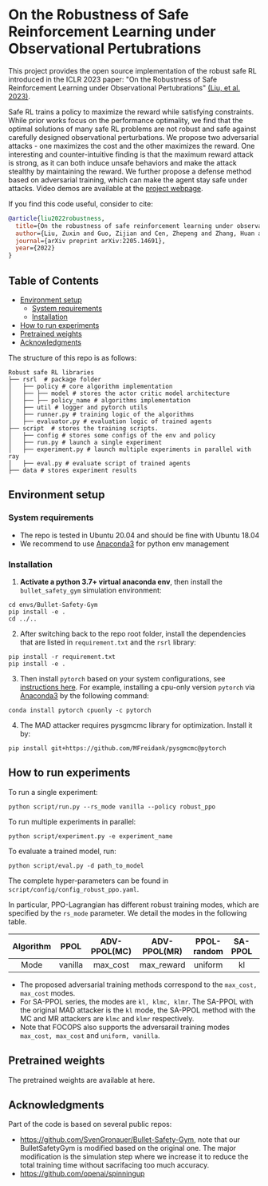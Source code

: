 On the Robustness of Safe Reinforcement Learning under Observational Pertubrations
==================================

This project provides the open source implementation of the robust safe RL introduced in the ICLR 2023 paper: "On the Robustness of Safe Reinforcement Learning under Observational Pertubrations" [(Liu, et al. 2023)](https://arxiv.org/abs/2205.14691). 

Safe RL trains a policy to maximize the reward while satisfying constraints.
While prior works focus on the performance optimality, we find that the optimal solutions of many safe RL problems are not robust and safe against carefully designed observational perturbations.
We propose two adversarial attacks - one maximizes the cost and the other maximizes the reward. 
One interesting and counter-intuitive finding is that the maximum reward attack is strong, as it can both induce unsafe behaviors and make the attack stealthy by maintaining the reward.
We further propose a defense method based on adversarial training, which can make the agent stay safe under attacks.
Video demos are available at the [project webpage](https://sites.google.com/view/robustsaferl/home).

If you find this code useful, consider to cite:
```bibtex
@article{liu2022robustness,
  title={On the robustness of safe reinforcement learning under observational perturbations},
  author={Liu, Zuxin and Guo, Zijian and Cen, Zhepeng and Zhang, Huan and Tan, Jie and Li, Bo and Zhao, Ding},
  journal={arXiv preprint arXiv:2205.14691},
  year={2022}
}
```

## Table of Contents

- [Environment setup](#environment-setup)
    - [System requirements](#system-requirements)
    - [Installation](#installation)
- [How to run experiments](#how-to-run-experiments)
- [Pretrained weights](#pretrained-weights)
- [Acknowledgments](#acknowledgments)

The structure of this repo is as follows:
```
Robust safe RL libraries
├── rsrl  # package folder
│   ├── policy # core algorithm implementation
│   ├── ├── model # stores the actor critic model architecture
│   ├── ├── policy_name # algorithms implementation
│   ├── util # logger and pytorch utils
│   ├── runner.py # training logic of the algorithms
│   ├── evaluator.py # evaluation logic of trained agents
├── script  # stores the training scripts.
│   ├── config # stores some configs of the env and policy
│   ├── run.py # launch a single experiment
│   ├── experiment.py # launch multiple experiments in parallel with ray
│   ├── eval.py # evaluate script of trained agents
├── data # stores experiment results
```

## Environment setup
### System requirements
- The repo is tested in Ubuntu 20.04 and should be fine with Ubuntu 18.04
- We recommend to use [Anaconda3](https://docs.anaconda.com/anaconda/install/) for python env management

### Installation
1.  **Activate a python 3.7+ virtual anaconda env**, then install the `bullet_safety_gym` simulation environment:
```
cd envs/Bullet-Safety-Gym
pip install -e .
cd ../..
```

2. After switching back to the repo root folder, install the dependencies that are listed in `requirement.txt` and the `rsrl` library:
```
pip install -r requirement.txt
pip install -e .
```

3. Then install `pytorch` based on your system configurations, see [instructions here](https://pytorch.org/get-started/locally/). 
For example, installing a cpu-only version `pytorch` via [Anaconda3](https://docs.anaconda.com/anaconda/install/) by the following command:
```
conda install pytorch cpuonly -c pytorch
```

4. The MAD attacker requires pysgmcmc library for optimization. Install it by:
```
pip install git+https://github.com/MFreidank/pysgmcmc@pytorch
```

## How to run experiments

To run a single experiment:
```
python script/run.py --rs_mode vanilla --policy robust_ppo
```

To run multiple experiments in parallel:
```
python script/experiment.py -e experiment_name 
```


To evaluate a trained model, run:
```
python script/eval.py -d path_to_model
```

The complete hyper-parameters can be found in `script/config/config_robust_ppo.yaml`. 

In particular, PPO-Lagrangian has different robust training modes, which are specified by the `rs_mode` parameter. We detail the modes in the following table.

| Algorithm |   PPOL  | ADV-PPOL(MC) | ADV-PPOL(MR) | PPOL-random | SA-PPOL | SA-PPOL(MC) | SA-PPOL(MR) |
|:---------:|:-------:|:------------:|:------------:|:-----------:|:-------:|:-----------:|:-----------:|
|    Mode   | vanilla |   max_cost   |  max_reward  |   uniform   |    kl   |     klmc    |     klmr    |

- The proposed adversarial training methods correspond to the `max_cost, max_cost` modes.
- For SA-PPOL series, the modes are `kl, klmc, klmr`. The SA-PPOL with the original MAD attacker is the `kl` mode, the SA-PPOL method with the MC and MR attackers are `klmc` and `klmr` respectively. 
- Note that FOCOPS also supports the adversarail training modes `max_cost, max_cost` and `uniform, vanilla`.

## Pretrained weights

The pretrained weights are available at here.


## Acknowledgments
Part of the code is based on several public repos:
* https://github.com/SvenGronauer/Bullet-Safety-Gym, note that our BulletSafetyGym is modified based on the original one. The major modification is the simulation step where we increase it to reduce the total training time without sacrifacing too much accuracy. 
* https://github.com/openai/spinningup
